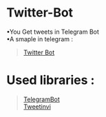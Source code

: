# Twitter-Bot
•You Get tweets in Telegram Bot <br />
•A smaple in telegram : <br />
>[Twitter Bot](https://telegram.me/TwitterRubot)
# Used libraries :
>[TelegramBot](https://github.com/TelegramBots/Telegram.Bot) <br />
>[Tweetinvi](https://github.com/linvi/tweetinvi)
